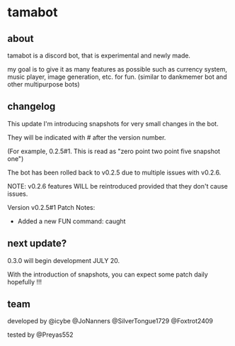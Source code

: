 # tamabot

<h2> about </h2>
tamabot is a discord bot, that is experimental and newly made.

my goal is to give it as many features as possible such as currency system, music player, image generation, etc. for fun.
(similar to dankmemer bot and other multipurpose bots)

<h2> changelog </h2>
This update I'm introducing snapshots for very small changes in the bot.

They will be indicated with # after the version number.

(For example, 0.2.5#1. This is read as "zero point two point five snapshot one")

The bot has been rolled back to v0.2.5 due to multiple issues with v0.2.6.

NOTE: v0.2.6 features WILL be reintroduced provided that they don't cause issues.

Version v0.2.5#1 Patch Notes:
- Added a new FUN command: caught

<h2> next update? </h2>
0.3.0 will begin development JULY 20.

With the introduction of snapshots, you can expect some patch daily hopefully !!!

<h2> team </h2>
developed by @icybe @JoNanners @SilverTongue1729 @Foxtrot2409

tested by @Preyas552
